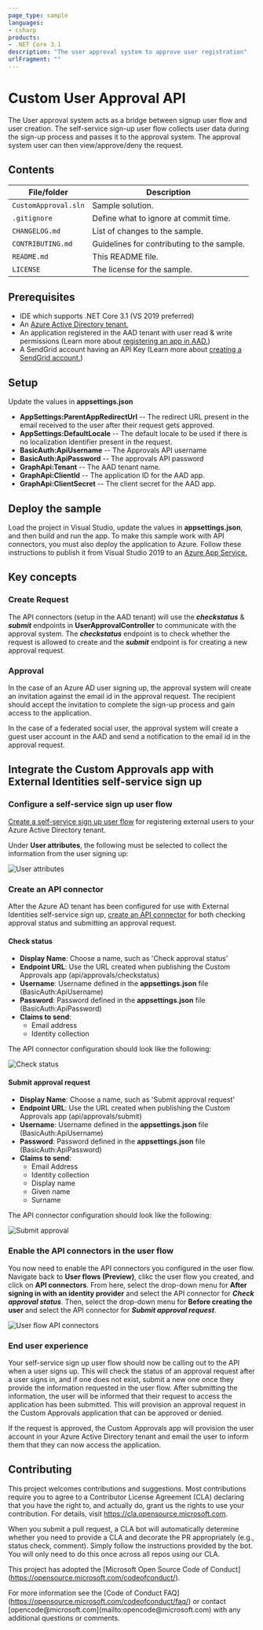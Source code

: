```yaml
---
page_type: sample
languages:
- csharp
products:
- .NET Core 3.1
description: "The user approval system to approve user registration"
urlFragment: ""
---
```


# Custom User Approval API

The User approval system acts as a bridge between signup user flow and user creation. The self-service sign-up user flow collects user data during the sign-up process and passes it to the approval system. The approval system user can then view/approve/deny the request.

## Contents

| File/folder         | Description                                |
|---------------------|--------------------------------------------|
| `CustomApproval.sln`| Sample solution.                           |
| `.gitignore`        | Define what to ignore at commit time.      |
| `CHANGELOG.md`      | List of changes to the sample.             |
| `CONTRIBUTING.md`   | Guidelines for contributing to the sample. |
| `README.md`         | This README file.                          |
| `LICENSE`           | The license for the sample.                |

## Prerequisites

- IDE which supports .NET Core 3.1 (VS 2019 preferred)
- An [Azure Active Directory tenant.]
- An application registered in the AAD tenant with user read & write permissions (Learn more about [registering an app in AAD.])
- A SendGrid account having an API Key (Learn more about [creating a SendGrid account.])

## Setup

Update the values in **appsettings.json**

- **AppSettings:ParentAppRedirectUrl** -- The redirect URL present in the email received to the user after their request gets approved.
- **AppSettings:DefaultLocale** -- The default locale to be used if there is no localization identifier present in the request.
- **BasicAuth:ApiUsername** -- The Approvals API username
- **BasicAuth:ApiPassword** -- The approvals API password
- **GraphApi:Tenant** -- The AAD tenant name.
- **GraphApi:ClientId** -- The application ID for the AAD app.
- **GraphApi:ClientSecret** -- The client secret for the AAD app.

## Deploy the sample

Load the project in Visual Studio, update the values in **appsettings.json**, and then build and run the app. To make this sample work with API connectors, you must also deploy the application to Azure. Follow these instructions to publish it from Visual Studio 2019 to an [Azure App Service.]

## Key concepts

### Create Request

The API connectors (setup in the AAD tenant) will use the ***checkstatus*** & ***submit*** endpoints in **UserApprovalController** to communicate with the approval system. The ***checkstatus*** endpoint is to check whether the request is allowed to create and the ***submit*** endpoint is for creating a new approval request.

### Approval

In the case of an Azure AD user signing up, the approval system will create an invitation against the email id in the approval request. The recipient should accept the invitation to complete the sign-up process and gain access to the application.

In the case of a federated social user, the approval system will create a guest user account in the AAD and send a notification to the email id in the approval request.

## Integrate the Custom Approvals app with External Identities self-service sign up

### Configure a self-service sign up user flow

[Create a self-service sign up user flow] for registering external users to your Azure Active Directory tenant.

Under **User attributes**, the following must be selected to collect the information from the user signing up:

![User attributes](/Images/user-flow-attributes.png "User attributes selected")

### Create an API connector

After the Azure AD tenant has been configured for use with External Identities self-service sign up, [create an API connector] for both checking approval status and submitting an approval request.

#### Check status

- **Display Name**: Choose a name, such as 'Check approval status'
- **Endpoint URL**: Use the URL created when publishing the Custom Approvals app (api/approvals/checkstatus)
- **Username**: Username defined in the **appsettings.json** file (BasicAuth:ApiUsername)
- **Password**: Password defined in the **appsettings.json** file (BasicAuth:ApiPassword)
- **Claims to send**:
  - Email address
  - Identity collection

The API connector configuration should look like the following:

![Check status](/Images/api-connector-check-status.png "Check status API connector")

#### Submit approval request

- **Display Name**: Choose a name, such as 'Submit approval request'
- **Endpoint URL**: Use the URL created when publishing the Custom Approvals app (api/approvals/submit)
- **Username**: Username defined in the **appsettings.json** file (BasicAuth:ApiUsername)
- **Password**: Password defined in the **appsettings.json** file (BasicAuth:ApiPassword)
- **Claims to send**:
  - Email Address
  - Identity collection
  - Display name
  - Given name
  - Surname

The API connector configuration should look like the following:

![Submit approval](/Images/api-connector-submit.png "Submit approval API connector")

### Enable the API connectors in the user flow

You now need to enable the API connectors you configured in the user flow. Navigate back to **User flows (Preview)**, clikc the user flow you created, and click on **API connectors**. From here, select the drop-down menu for **After signing in with an identity provider** and select the API connector for ***Check approval status***. Then, select the drop-down menu for **Before creating the user** and select the API connector for ***Submit approval request***.

![User flow API connectors](/Images/user-flow-api-connectors.png "User flow API connectors")

### End user experience

Your self-service sign up user flow should now be calling out to the API when a user signs up. This will check the status of an approval request after a user signs in, and if one does not exist, submit a new one once they provide the information requested in the user flow. After submitting the information, the user will be informed that their request to access the application has been submitted. This will provision an approval request in the Custom Approvals application that can be approved or denied.

If the request is approved, the Custom Approvals app will provision the user account in your Azure Active Directory tenant and email the user to inform them that they can now access the application.

Contributing
------------

This project welcomes contributions and suggestions. Most contributions require you to agree to a Contributor License Agreement (CLA) declaring that you have the right to, and actually do, grant us the rights to use your contribution. For details, visit https://cla.opensource.microsoft.com.

When you submit a pull request, a CLA bot will automatically determine whether you need to provide a CLA and decorate the PR appropriately (e.g., status check, comment). Simply follow the instructions provided by the bot. You will only need to do this once across all repos using our CLA.

This project has adopted the \[Microsoft Open Source Code of Conduct\] (https://opensource.microsoft.com/codeofconduct/).

For more information see the \[Code of Conduct FAQ\] (https://opensource.microsoft.com/codeofconduct/faq/) or contact \[opencode\@microsoft.com\](mailto:opencode\@microsoft.com) with any additional questions or comments.

  [registering an app in AAD.]: https://docs.microsoft.com/azure/active-directory/develop/quickstart-register-app
  [creating a SendGrid account.]: https://docs.microsoft.com/azure/sendgrid-dotnet-how-to-send-email#create-a-sendgrid-account
  [Azure Active Directory tenant.]: https://docs.microsoft.com/azure/active-directory/develop/quickstart-create-new-tenant
  [Azure App Service.]: https://docs.microsoft.com/visualstudio/deployment/quickstart-deploy-to-azure?view=vs-2019
  [Create a self-service sign up user flow]: https://docs.microsoft.com/azure/active-directory/b2b/self-service-sign-up-user-flow
  [create an API connector]: https://docs.microsoft.com/azure/active-directory/b2b/self-service-sign-up-add-api-connector#create-an-api-connector
